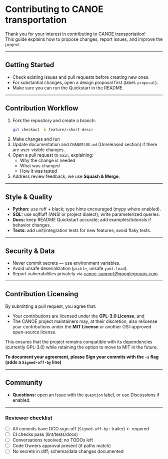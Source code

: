 # Contributing to CANOE transportation

Thank you for your interest in contributing to CANOE transportation!  
This guide explains how to propose changes, report issues, and improve the project.

---

## Getting Started
- Check existing issues and pull requests before creating new ones.  
- For substantial changes, open a design proposal first (label: `proposal`).  
- Make sure you can run the Quickstart in the README.  


---

## Contribution Workflow
1. Fork the repository and create a branch:  
   ```bash
   git checkout -b feature/<short-desc>
   ```
2. Make changes and run
3. Update documentation and `CHANGELOG.md` (Unreleased section) if there are user-visible changes.  
4. Open a pull request to `main`, explaining:  
   - Why the change is needed  
   - What was changed  
   - How it was tested  
5. Address review feedback; we use **Squash & Merge**.  

---

## Style & Quality
- **Python:** use ruff + black; type hints encouraged (mypy where enabled).  
- **SQL:** use sqlfluff (ANSI or project dialect); write parameterized queries.  
- **Docs:** keep README Quickstart accurate; add examples/tutorials if behavior changes.  
- **Tests:** add unit/integration tests for new features; avoid flaky tests.  

---

## Security & Data
- Never commit secrets — use environment variables.  
- Avoid unsafe deserialization (`pickle`, unsafe `yaml.load`).  
- Report vulnerabilities privately via canoe-support@googlegroups.com.  

---

## Contribution Licensing
By submitting a pull request, you agree that:  
- Your contributions are licensed under the **GPL-3.0 License**, and  
- The CANOE project maintainers may, at their discretion, also relicense your contributions under the **MIT License** or another OSI-approved open-source license.  

This ensures that the project remains compatible with its dependencies (currently GPL-3.0) while retaining the option to move to MIT in the future.  

**To document your agreement, please Sign your commits with the `-s` flag (adds a `Signed-off-by` line)**

---

## Community
- **Questions:** open an Issue with the `question` label, or use Discussions if enabled.  


---


### Reviewer checklist
- [ ] All commits have DCO sign-off (`Signed-off-by:` trailer)  ← required
- [ ] CI checks pass (lint/tests/docs)
- [ ] Conversations resolved; no TODOs left
- [ ] Code Owners approval present (if paths match)
- [ ] No secrets in diff; schema/data changes documented
